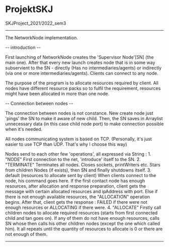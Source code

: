 # ProjektSKJ
SKJProject_2021/2022_sem3

------------------------------------------------------------

   The NetworkNode implementation.
 
   -- introduction --
 
   First launching of NetworkNode creates the 'Supervisor Node'[SN] (the main one). After that every new launch
   creates node that is in some way subservient to the SN - directly (Has no intermediaries/agents) or indirectly
   (via one or more intermediaries/agents). Clients can connect to any node.
 
   The purpose of the program is to allocate resources required by client. All nodes have different resource packs so to
   fulfil the requirement, resources might have been allocated in more than one node.
 
   -- Connection between nodes --
 
   The connection between nodes is not constance. New create node just 'pings' the SN to make it aware of new child.
   Then, the SN saves in Arraylist unnecessary data (in this case child node port) to make connection possible when it's
   needed.
 
   All nodes communicating system is based on TCP. (Personally, it's just easier to use TCP than UDP.
   That's why I choose this way)
 
   Nodes send to each other few 'operations', all expressed via String :
       1. "NODE"
           First connection to the net, 'introduce' itself to the SN.
       2. "TERMINATE"
           Terminates all nodes. Closes sockets, printWriters etc. Stars from children Nodes (if exists), then SN and
   finally shutdowns itself.
       3. default (resources to allocate sent by client)
           When clients connect to the node, his command goes here. If the first contact node has enough resources, after
   allocation and response preparation, client gets the message with certain allocated resources and ipAddress with port.
   Else if there is not enough available resources, the "ALLOCATION" operation begins.
   After that, client gets the response : FAILED if there were not enough resources or ALLOCATING if there were.
       4. "ALLOCATE"
   Firstly call children nodes to allocate required resources (starts from first connected child and tan goes on). If
   any of them do not have enough resources, calls SN whose then calls his other children nodes (except the one which
   called him). It all repeats until the quantity of resources to allocate is 0 or there are not enough of them.

 -------------------------------------------------------------
